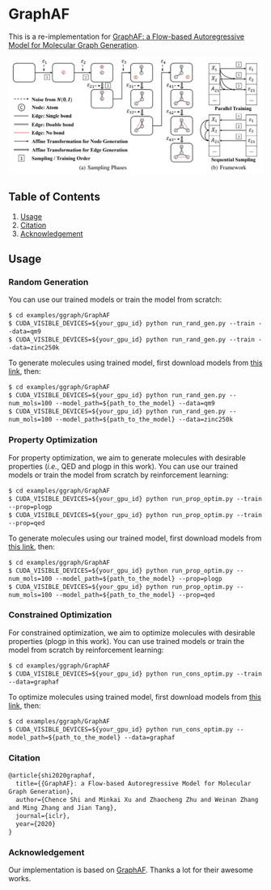 # GraphAF

This is a re-implementation for [GraphAF: a Flow-based Autoregressive Model for Molecular Graph Generation](https://arxiv.org/abs/2001.09382).

![](./figs/graphaf.png)


## Table of Contents

1. [Usage](#usage)
2. [Citation](#citation)
3. [Acknowledgement](#acknowledgement)

## Usage

### Random Generation

You can use our trained models or train the model from scratch:
```shell script
$ cd examples/ggraph/GraphAF
$ CUDA_VISIBLE_DEVICES=${your_gpu_id} python run_rand_gen.py --train --data=qm9 
$ CUDA_VISIBLE_DEVICES=${your_gpu_id} python run_rand_gen.py --train --data=zinc250k
```
To generate molecules using trained model, first download models from [this link](https://github.com/divelab/DIG_storage/tree/main/ggraph/GraphAF/), then:
```shell script
$ cd examples/ggraph/GraphAF
$ CUDA_VISIBLE_DEVICES=${your_gpu_id} python run_rand_gen.py --num_mols=100 --model_path=${path_to_the_model} --data=qm9
$ CUDA_VISIBLE_DEVICES=${your_gpu_id} python run_rand_gen.py --num_mols=100 --model_path=${path_to_the_model} --data=zinc250k
```

### Property Optimization

For property optimization, we aim to generate molecules with desirable properties (*i.e.*, QED and plogp in this work). You can use our trained models or train the model from scratch by reinforcement learning:
```shell script
$ cd examples/ggraph/GraphAF
$ CUDA_VISIBLE_DEVICES=${your_gpu_id} python run_prop_optim.py --train --prop=plogp
$ CUDA_VISIBLE_DEVICES=${your_gpu_id} python run_prop_optim.py --train --prop=qed
```

To generate molecules using our trained model, first download models from [this link](https://github.com/divelab/DIG_storage/tree/main/ggraph/GraphAF/), then:
```shell scrip
$ cd examples/ggraph/GraphAF
$ CUDA_VISIBLE_DEVICES=${your_gpu_id} python run_prop_optim.py --num_mols=100 --model_path=${path_to_the_model} --prop=plogp
$ CUDA_VISIBLE_DEVICES=${your_gpu_id} python run_prop_optim.py --num_mols=100 --model_path=${path_to_the_model} --prop=qed
```

### Constrained Optimization

For constrained optimization, we aim to optimize molecules with desirable properties (plogp in this work). You can use trained models or train the model from scratch by reinforcement learning:
```shell script
$ cd examples/ggraph/GraphAF
$ CUDA_VISIBLE_DEVICES=${your_gpu_id} python run_cons_optim.py --train --data=graphaf
```

To optimize molecules using trained model, first download models from [this link](https://github.com/divelab/DIG_storage/tree/main/ggraph/GraphAF/), then:
```shell script
$ cd examples/ggraph/GraphAF
$ CUDA_VISIBLE_DEVICES=${your_gpu_id} python run_cons_optim.py --model_path=${path_to_the_model} --data=graphaf
```
### Citation
```
@article{shi2020graphaf,
  title={{GraphAF}: a Flow-based Autoregressive Model for Molecular Graph Generation},
  author={Chence Shi and Minkai Xu and Zhaocheng Zhu and Weinan Zhang and Ming Zhang and Jian Tang},
  journal={iclr},
  year={2020}
}
```

### Acknowledgement
Our implementation is based on [GraphAF](https://github.com/DeepGraphLearning/GraphAF). Thanks a lot for their awesome works.
